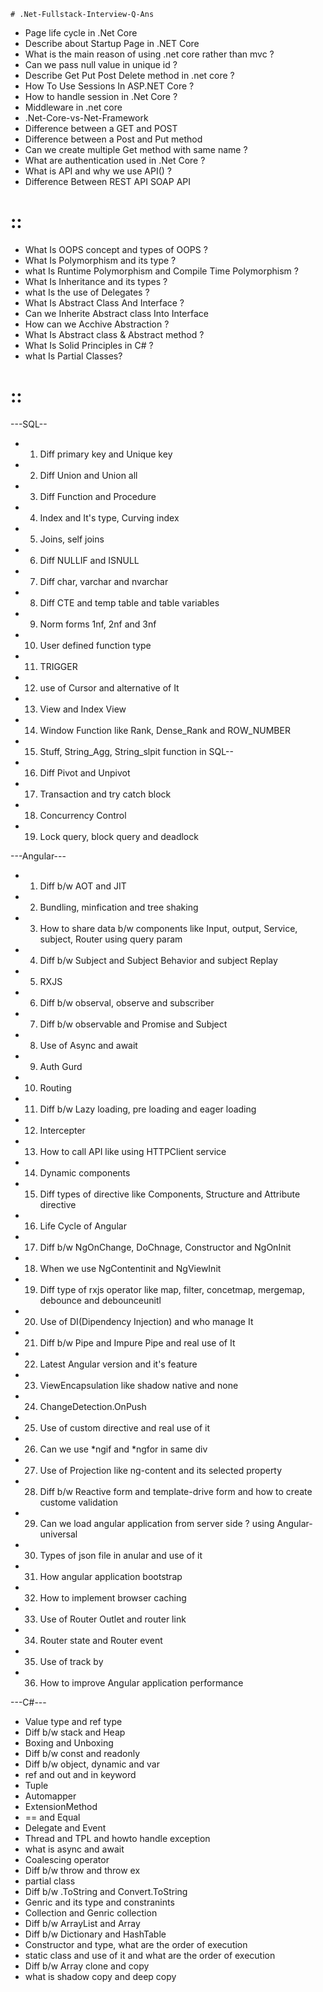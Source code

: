     # .Net-Fullstack-Interview-Q-Ans 
    
 - Page life cycle in .Net Core
 - Describe about Startup Page in .NET Core
 - What is the main reason of using .net core rather than mvc ?
 - Can we pass null value in unique id ?
 - Describe Get Put Post Delete method in .net core ?
 - How To Use Sessions In ASP.NET Core ?
 - How to handle session in .Net Core ?
 - Middleware in .net core
 - .Net-Core-vs-Net-Framework
 - Difference between a GET and POST
 - Difference between a Post and Put method
 - Can we create multiple Get method with same name ?
 - What are authentication used in .Net Core ?
 - What is API and why we use API() ?
 - Difference Between REST API SOAP API
 
 # ::
 
 - What Is OOPS concept and types of OOPS ?
 - What Is Polymorphism and its type ?
 - what Is Runtime Polymorphism and Compile Time Polymorphism ?
 - What Is Inheritance and its types ?
 - what Is the use of Delegates ?
 - What Is Abstract Class And Interface ?
 - Can we Inherite Abstract class Into Interface
 - How can we Acchive Abstraction ?
 - What Is Abstract class & Abstract method ?
 - What Is Solid Principles in C# ?
 - what Is Partial Classes?
 
 # ::
 
---SQL--

 - 1. Diff primary key and Unique key
 - 2. Diff Union and Union all
 - 3. Diff Function and Procedure
 - 4. Index and It's type, Curving index
 - 5. Joins, self joins
 - 6. Diff NULLIF and ISNULL
 - 7. Diff char, varchar and nvarchar
 - 8. Diff CTE and temp table and table variables
 - 9. Norm forms 1nf, 2nf and 3nf
 - 10. User defined function type
 - 11. TRIGGER
 - 12. use of Cursor and alternative of It
 - 13. View and Index View
 - 14. Window Function like Rank, Dense_Rank and ROW_NUMBER
 - 15. Stuff, String_Agg, String_slpit function in SQL--
 - 16. Diff Pivot and Unpivot
 - 17. Transaction and try catch block 
 - 18. Concurrency Control
 - 19. Lock query, block query and deadlock


---Angular---

 - 1. Diff b/w AOT and JIT
 - 2. Bundling, minfication and tree shaking
 - 3. How to share data b/w components like Input, output, Service, subject, Router using query param
 - 4. Diff b/w Subject and Subject Behavior and subject Replay
 - 5. RXJS
 - 6. Diff b/w observal, observe and subscriber
 - 7. Diff b/w observable and Promise and Subject
 - 8. Use of Async and await
 - 9. Auth Gurd
 - 10. Routing
 - 11. Diff b/w Lazy loading, pre loading and eager loading
 - 12. Intercepter
 - 13. How to call API like using HTTPClient service 
 - 14. Dynamic components
 - 15. Diff types of directive like Components, Structure and Attribute directive
 - 16. Life Cycle of Angular
 - 17. Diff b/w NgOnChange, DoChnage, Constructor and NgOnInit
 - 18. When we use NgContentinit and NgViewInit
 - 19. Diff type of rxjs operator like map, filter, concetmap, mergemap, debounce and debounceunitl
 - 20. Use of DI(Dipendency Injection) and who manage It
 - 21. Diff b/w Pipe and Impure Pipe and real use of It
 - 22. Latest Angular version and it's feature
 - 23. ViewEncapsulation like shadow native and none
 - 24. ChangeDetection.OnPush
 - 25. Use of custom directive and real use of it
 - 26. Can we use *ngif and *ngfor in same div
 - 27. Use of Projection like ng-content and its selected property
 - 28. Diff b/w Reactive form and template-drive form and how to create custome validation
 - 29. Can we load angular application from server side ? using Angular-universal
 - 30. Types of json file in anular and use of it
 - 31. How angular application bootstrap
 - 32. How to implement browser caching
 - 33. Use of Router Outlet and router link
 - 34. Router state and Router event
 - 35. Use of track by
 - 36. How to improve Angular application performance


---C#---


 - Value type and ref type
 - Diff b/w  stack and Heap
 - Boxing and Unboxing
 - Diff b/w const and readonly
 - Diff b/w object, dynamic and var
 - ref and out and in keyword
 - Tuple
 - Automapper
 - ExtensionMethod
 - == and Equal
 - Delegate and Event
 - Thread and TPL and howto handle exception
 - what is async and await
 - Coalescing operator
 - Diff b/w throw and throw ex
 - partial class
 - Diff b/w .ToString and Convert.ToString
 - Genric and its type and constranints
 - Collection and Genric collection
 - Diff b/w ArrayList and Array
 - Diff b/w Dictionary and HashTable
 - Constructor and type, what are the order of execution
 - static class and use of it and what are the order of execution
 - Diff b/w Array clone and copy
 - what is shadow copy and deep copy

